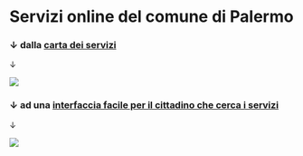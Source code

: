 # Servizi online del comune di Palermo

### ↓ dalla [**carta dei servizi**](https://www.comune.palermo.it/amministrazione_trasparente.php?sel=16&asel=72) 

↓

![](https://raw.githubusercontent.com/cirospat/servizi-comunepalermo/gh-pages/img/amministrazione-trasparente.png)

### ↓ ad una [**interfaccia facile per il cittadino che cerca i servizi**](https://cirospat.github.io/servizi-comunepalermo)

↓

![](https://raw.githubusercontent.com/cirospat/servizi-comunepalermo/gh-pages/img/interfaccia-servizi-comunali.png)
